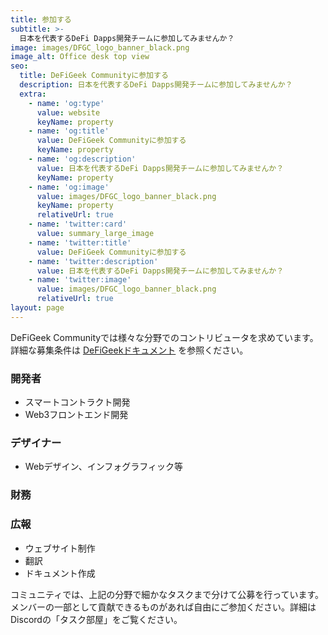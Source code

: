```yaml
---
title: 参加する
subtitle: >-
  日本を代表するDeFi Dapps開発チームに参加してみませんか？
image: images/DFGC_logo_banner_black.png
image_alt: Office desk top view
seo:
  title: DeFiGeek Communityに参加する
  description: 日本を代表するDeFi Dapps開発チームに参加してみませんか？
  extra:
    - name: 'og:type'
      value: website
      keyName: property
    - name: 'og:title'
      value: DeFiGeek Communityに参加する
      keyName: property
    - name: 'og:description'
      value: 日本を代表するDeFi Dapps開発チームに参加してみませんか？
      keyName: property
    - name: 'og:image'
      value: images/DFGC_logo_banner_black.png
      keyName: property
      relativeUrl: true
    - name: 'twitter:card'
      value: summary_large_image
    - name: 'twitter:title'
      value: DeFiGeek Communityに参加する
    - name: 'twitter:description'
      value: 日本を代表するDeFi Dapps開発チームに参加してみませんか？
    - name: 'twitter:image'
      value: images/DFGC_logo_banner_black.png
      relativeUrl: true
layout: page
---
```


DeFiGeek Communityでは様々な分野でのコントリビュータを求めています。詳細な募集条件は [DeFiGeekドキュメント](https://docs.defigeek.xyz) を参照ください。

### 開発者
- スマートコントラクト開発
- Web3フロントエンド開発

### デザイナー
- Webデザイン、インフォグラフィック等

### 財務

### 広報
- ウェブサイト制作
- 翻訳
- ドキュメント作成

コミュニティでは、上記の分野で細かなタスクまで分けて公募を行っています。メンバーの一部として貢献できるものがあれば自由にご参加ください。詳細はDiscordの「タスク部屋」をご覧ください。
